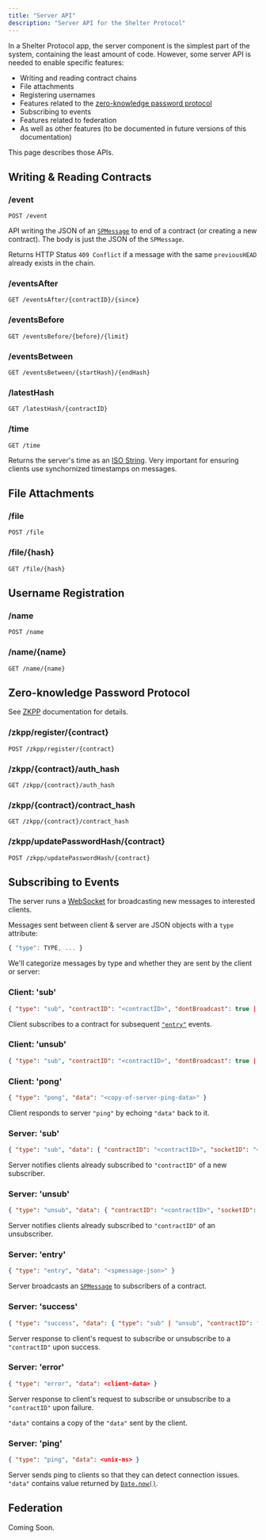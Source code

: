 ```yaml
---
title: "Server API"
description: "Server API for the Shelter Protocol"
---
```


In a Shelter Protocol app, the server component is the simplest part of the system, containing the least amount of code. However, some server API is needed to enable specific features:

- Writing and reading contract chains
- File attachments
- Registering usernames
- Features related to the [zero-knowledge password protocol](zkpp)
- Subscribing to events
- Features related to federation
- As well as other features (to be documented in future versions of this documentation)

This page describes those APIs.

## Writing & Reading Contracts

### /event

`POST /event`

API writing the JSON of an [`SPMessage`](spmessage) to end of a contract (or creating a new contract). The body is just the JSON of the `SPMessage`.

Returns HTTP Status `409 Conflict` if a message with the same `previousHEAD` already exists in the chain.

### /eventsAfter

`GET /eventsAfter/{contractID}/{since}`

### /eventsBefore

`GET /eventsBefore/{before}/{limit}`

### /eventsBetween

`GET /eventsBetween/{startHash}/{endHash}`

### /latestHash

`GET /latestHash/{contractID}`

### /time

`GET /time`

Returns the server's time as an [ISO String](https://developer.mozilla.org/en-US/docs/Web/JavaScript/Reference/Global_Objects/Date/toISOString). Very important for ensuring clients use synchornized timestamps on messages.

## File Attachments

### /file

`POST /file`

### /file/{hash}

`GET /file/{hash}`

## Username Registration

### /name

`POST /name`

### /name/{name}

`GET /name/{name}`

## Zero-knowledge Password Protocol

See [ZKPP](zkpp) documentation for details.

### /zkpp/register/{contract}

`POST /zkpp/register/{contract}`

### /zkpp/{contract}/auth_hash

`GET /zkpp/{contract}/auth_hash`

### /zkpp/{contract}/contract_hash

`GET /zkpp/{contract}/contract_hash`

### /zkpp/updatePasswordHash/{contract}

`POST /zkpp/updatePasswordHash/{contract}`

## Subscribing to Events

The server runs a [WebSocket](https://developer.mozilla.org/en-US/docs/Web/API/WebSockets_API) for broadcasting new messages to interested clients.

Messages sent between client & server are JSON objects with a `type` attribute:

```js
{ "type": TYPE, ... }
```

We'll categorize messages by type and whether they are sent by the client or server:

### Client: 'sub'

```json
{ "type": "sub", "contractID": "<contractID>", "dontBroadcast": true | false }
```

Client subscribes to a contract for subsequent [`"entry"`](#server-entry) events.

### Client: 'unsub'

```json
{ "type": "sub", "contractID": "<contractID>", "dontBroadcast": true | false }
```

### Client: 'pong'

```json
{ "type": "pong", "data": "<copy-of-server-ping-data>" }
```

Client responds to server `"ping"` by echoing `"data"` back to it.

### Server: 'sub'

```json
{ "type": "sub", "data": { "contractID": "<contractID>", "socketID": "<socketID>" } }
```

Server notifies clients already subscribed to `"contractID"` of a new subscriber.

### Server: 'unsub'

```json
{ "type": "unsub", "data": { "contractID": "<contractID>", "socketID": "<socketID>" } }
```

Server notifies clients already subscribed to `"contractID"` of an unsubscriber.

### Server: 'entry'

```json
{ "type": "entry", "data": "<spmessage-json>" }
```

Server broadcasts an [`SPMessage`](spmessage) to subscribers of a contract.

### Server: 'success'

```json
{ "type": "success", "data": { "type": "sub" | "unsub", "contractID": "<contractID>" } }
```

Server response to client's request to subscribe or unsubscribe to a `"contractID"` upon success.

### Server: 'error'

```json
{ "type": "error", "data": <client-data> }
```

Server response to client's request to subscribe or unsubscribe to a `"contractID"` upon failure.

`"data"` contains a copy of the `"data"` sent by the client.

### Server: 'ping'

```json
{ "type": "ping", "data": <unix-ms> }
```

Server sends ping to clients so that they can detect connection issues. `"data"` contains value returned by [`Date.now()`](https://developer.mozilla.org/en-US/docs/Web/JavaScript/Reference/Global_Objects/Date/now).

## Federation

Coming Soon.

